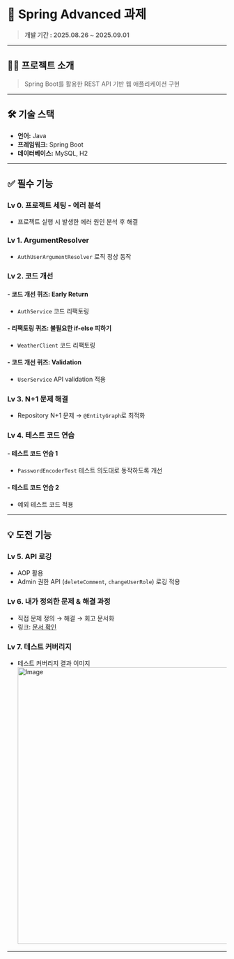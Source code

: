 # 🌟 Spring Advanced 과제
> **개발 기간 : 2025.08.26 ~ 2025.09.01**

---

## 💁‍♀ 프로젝트 소개
> Spring Boot를 활용한 REST API 기반 웹 애플리케이션 구현

---

## 🛠️ 기술 스택
- **언어:** Java
- **프레임워크:** Spring Boot
- **데이터베이스:** MySQL, H2

---

## ✅ 필수 기능

### Lv 0. 프로젝트 세팅 - 에러 분석
- 프로젝트 실행 시 발생한 에러 원인 분석 후 해결

### Lv 1. ArgumentResolver
- `AuthUserArgumentResolver` 로직 정상 동작

### Lv 2. 코드 개선
#### - 코드 개선 퀴즈: Early Return
- `AuthService` 코드 리팩토링

#### - 리팩토링 퀴즈: 불필요한 if-else 피하기
- `WeatherClient` 코드 리팩토링

#### - 코드 개선 퀴즈: Validation
- `UserService` API validation 적용

### Lv 3. N+1 문제 해결
- Repository N+1 문제 → `@EntityGraph`로 최적화

### Lv 4. 테스트 코드 연습
#### - 테스트 코드 연습 1
- `PasswordEncoderTest` 테스트 의도대로 동작하도록 개선

#### - 테스트 코드 연습 2
- 예외 테스트 코드 적용

---

## 💡 도전 기능

### Lv 5. API 로깅
- AOP 활용
- Admin 권한 API (`deleteComment`, `changeUserRole`) 로깅 적용

### Lv 6. 내가 정의한 문제 & 해결 과정
- 직접 문제 정의 → 해결 → 회고 문서화
- 링크: [문서 확인](https://scarlet-lime-d5d.notion.site/DeleteManager-25e883b537e28039a354fe3281ef9062?source=copy_link)

### Lv 7. 테스트 커버리지
- 테스트 커버리지 결과 이미지  
  <img width="654" height="634" alt="Image" src="https://github.com/user-attachments/assets/ec8e8966-9fba-443d-b74c-b9ec539ce980" /> 

---
